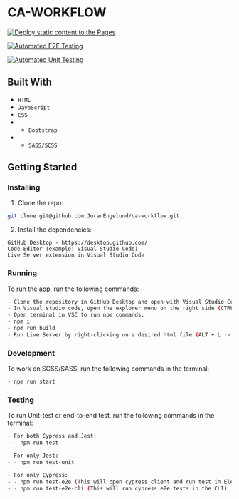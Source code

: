 # CA-WORKFLOW

[![Deploy static content to the Pages](https://github.com/JoranEngelund/ca-workflow/actions/workflows/pages.yml/badge.svg)](https://github.com/JoranEngelund/ca-workflow/actions/workflows/pages.yml)

[![Automated E2E Testing](https://github.com/JoranEngelund/ca-workflow/actions/workflows/e2e-test.yml/badge.svg)](https://github.com/JoranEngelund/ca-workflow/actions/workflows/e2e-test.yml)

[![Automated Unit Testing](https://github.com/JoranEngelund/ca-workflow/actions/workflows/unit-test.yml/badge.svg)](https://github.com/JoranEngelund/ca-workflow/actions/workflows/unit-test.yml)

## Built With
- ```HTML```
- ```JavaScript```
- ```CSS```
- - ```Bootstrap```
- - ```SASS/SCSS```

## Getting Started

### Installing


1. Clone the repo:

```bash
git clone git@github.com:JoranEngelund/ca-workflow.git

```

2. Install the dependencies:

```
GitHub Desktop - https://desktop.github.com/
Code Editor (example: Visual Studio Code)
Live Server extension in Visual Studio Code
```

### Running

To run the app, run the following commands:

```bash
- Clone the repository in GitHub Desktop and open with Visual Studio Code from the menu (CTRL + SHIFT + A)
- In Visual studio code, open the explorer menu on the right side (CTRL + SHIFT + E)
- Open terminal in VSC to run npm commands:
- npm i
- npm run build
- Run Live Server by right-clicking on a desired html file (ALT + L -> ALT + O)
```

### Development

To work on SCSS/SASS, run the following commands in the terminal:

```bash
- npm run start
```

### Testing

To run Unit-test or end-to-end test, run the following commands in the terminal:

```bash
- For both Cypress and Jest:
- - npm run test

- For only Jest:
- - npm run test-unit

- For only Cypress:
- - npm run test-e2e (This will open cypress client and run test in Electron
- - npm run test-e2e-cli (This will run cypress e2e tests in the CLI)
```
